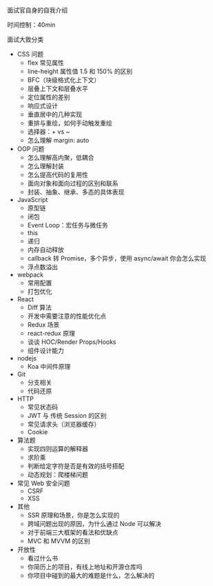 面试官自身的自我介绍

时间控制：40min

面试大致分类
* CSS 问题
  * flex 常见属性
  * line-height 属性值 1.5 和 150% 的区别
  * BFC（块级格式化上下文）
  * 层叠上下文和层叠水平
  * 定位属性的差别
  * 响应式设计
  * 垂直居中的几种实现
  * 重排与重绘，如何手动触发重绘
  * 选择器：+ vs ~
  * 怎么理解 margin: auto
* OOP 问题
  * 怎么理解高内聚，低耦合
  * 怎么理解封装
  * 怎么提高代码的复用性
  * 面向对象和面向过程的区别和联系
  * 封装、抽象、继承、多态的具体表现
* JavaScript
  * 原型链
  * 闭包
  * Event Loop：宏任务与微任务
  * this
  * 递归
  * 内存自动释放
  * callback 转 Promise，多个异步，使用 async/await 你会怎么实现
  * 浮点数溢出
* webpack
  * 常用配置
  * 打包优化
* React
  * Diff 算法
  * 开发中需要注意的性能优化点
  * Redux 场景
  * react-redux 原理
  * 谈谈 HOC/Render Props/Hooks
  * 组件设计能力
* nodejs
  * Koa 中间件原理
* Git
  * 分支相关
  * 代码还原
* HTTP
  * 常见状态码
  * JWT 与 传统 Session 的区别
  * 常见请求头（浏览器缓存）
  * Cookie
* 算法题
  * 实现四则运算的解释器
  * 求阶乘
  * 判断给定字符是否是有效的括号搭配
  * 动态规划：爬楼梯问题
* 常见 Web 安全问题
  * CSRF
  * XSS
* 其他
  * SSR 原理和场景，你是怎么实现的
  * 跨域问题出现的原因，为什么通过 Node 可以解决
  * 对于前端三大框架的看法和优缺点
  * MVC 和 MVVM 的区别
* 开放性
  * 看过什么书
  * 你简历上的项目，有线上地址和开源仓库吗
  * 你项目中碰到的最大的难题是什么，怎么解决的
